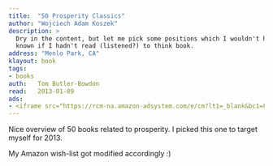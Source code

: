 ```yaml
---
title:	"50 Prosperity Classics"
author: "Wojciech Adam Koszek"
description: >
  Dry in the content, but let me pick some positions which I wouldn't have
  known if I hadn't read (listened?) to think book.
address: "Menlo Park, CA"
klayout: book
tags:
- books
auth:	Tom Butler-Bowdon
read:	2013-01-09
ads:
- <iframe src="https://rcm-na.amazon-adsystem.com/e/cm?lt1=_blank&bc1=FFFFFF&IS2=1&npa=1&bg1=FFFFFF&fc1=000000&lc1=FF0000&t=wkoszek08-20&o=1&p=8&l=as4&m=amazon&f=ifr&ref=ss_til&asins=185788504X" style="width:120px;height:240px;" scrolling="no" marginwidth="0" marginheight="0" frameborder="0"></iframe>
---
```

Nice overview of 50 books related to prosperity. I picked this one to target
myself for 2013.

My Amazon wish-list got modified accordingly :)
